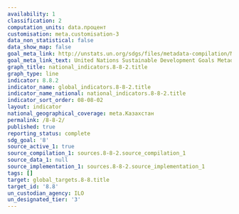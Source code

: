 ```yaml
---
availability: 1
classification: 2
computation_units: data.процент
customisation: meta.customisation-3
data_non_statistical: false
data_show_map: false
goal_meta_link: http://unstats.un.org/sdgs/files/metadata-compilation/Metadata-Goal-8.pdf
goal_meta_link_text: United Nations Sustainable Development Goals Metadata (pdf 525kB)
graph_title: national_indicators.8-8-2.title
graph_type: line
indicator: 8.8.2
indicator_name: global_indicators.8-8-2.title
indicator_name_national: national_indicators.8-8-2.title
indicator_sort_order: 08-08-02
layout: indicator
national_geographical_coverage: meta.Казахстан
permalink: /8-8-2/
published: true
reporting_status: complete
sdg_goal: '8'
source_active_1: true
source_compilation_1: sources.8-8-2.source_compilation_1
source_data_1: null
source_implementation_1: sources.8-8-2.source_implementation_1
tags: []
target: global_targets.8-8.title
target_id: '8.8'
un_custodian_agency: ILO
un_designated_tier: '3'
---
```

